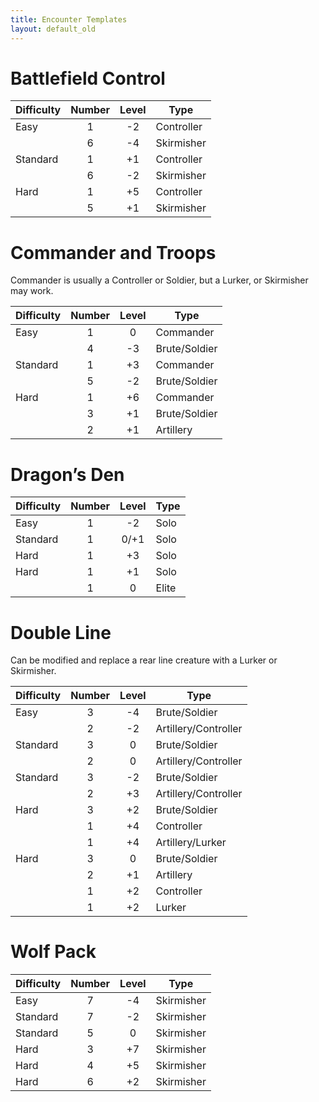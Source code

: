 ```yaml
---
title: Encounter Templates
layout: default_old
---
```


# Battlefield Control

| Difficulty | Number | Level | Type       |
| ---------- |:------:|:-----:| ---------- |
| Easy       |   1    |  -2   | Controller |
|            |   6    |  -4   | Skirmisher |
| Standard   |   1    |  +1   | Controller |
|            |   6    |  -2   | Skirmisher |
| Hard       |   1    |  +5   | Controller |
|            |   5    |  +1   | Skirmisher |

# Commander and Troops

Commander is usually a Controller or Soldier, but a Lurker, or Skirmisher may work.

| Difficulty | Number | Level | Type          |
| ---------- |:------:|:-----:| ------------- |
| Easy       |   1    |   0   | Commander     |
|            |   4    |  -3   | Brute/Soldier |
| Standard   |   1    |  +3   | Commander     |
|            |   5    |  -2   | Brute/Soldier |
| Hard       |   1    |  +6   | Commander     |
|            |   3    |  +1   | Brute/Soldier |
|            |   2    |  +1   | Artillery     |

# Dragon’s Den

| Difficulty | Number | Level | Type  |
| ---------- |:------:|:-----:| ----- |
| Easy       |   1    |  -2   | Solo  |
| Standard   |   1    | 0/+1  | Solo  |
| Hard       |   1    |  +3   | Solo  |
| Hard       |   1    |  +1   | Solo  |
|            |   1    |   0   | Elite |

# Double Line

Can be modified and replace a rear line creature with a Lurker or Skirmisher.

| Difficulty | Number | Level | Type                 |
| ---------- |:------:|:-----:| -------------------- |
| Easy       |   3    |  -4   | Brute/Soldier        |
|            |   2    |  -2   | Artillery/Controller |
| Standard   |   3    |   0   | Brute/Soldier        |
|            |   2    |   0   | Artillery/Controller |
| Standard   |   3    |  -2   | Brute/Soldier        |
|            |   2    |  +3   | Artillery/Controller |
| Hard       |   3    |  +2   | Brute/Soldier        |
|            |   1    |  +4   | Controller           |
|            |   1    |  +4   | Artillery/Lurker     |
| Hard       |   3    |   0   | Brute/Soldier        |
|            |   2    |  +1   | Artillery            |
|            |   1    |  +2   | Controller           |
|            |   1    |  +2   | Lurker               |

# Wolf Pack

| Difficulty | Number | Level | Type       |
| ---------- |:------:|:-----:| ---------- |
| Easy       |   7    |  -4   | Skirmisher |
| Standard   |   7    |  -2   | Skirmisher |
| Standard   |   5    |   0   | Skirmisher |
| Hard       |   3    |  +7   | Skirmisher |
| Hard       |   4    |  +5   | Skirmisher |
| Hard       |   6    |  +2   | Skirmisher |
